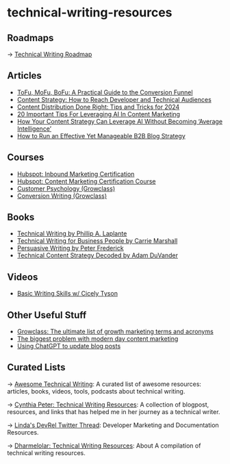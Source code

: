 # technical-writing-resources

## Roadmaps
→ [Technical Writing Roadmap](https://roadmap.sh/technical-writer)

## Articles 
- [ToFu, MoFu, BoFu: A Practical Guide to the Conversion Funnel](https://www.semrush.com/blog/tofu-mofu-bofu-a-practical-guide-to-the-conversion-funnel/)
- [Content Strategy: How to Reach Developer and Technical Audiences](https://contentlab.com/guide-to-content-strategy-for-developers-and-technical-audiences/)
- [Content Distribution Done Right: Tips and Tricks for 2024](https://blog.hootsuite.com/content-distribution/)
- [20 Important Tips For Leveraging AI In Content Marketing](https://www.forbes.com/sites/forbesagencycouncil/2023/12/08/20-important-tips-for-leveraging-ai-in-content-marketing/?sh=4988d1de2150)
- [How Your Content Strategy Can Leverage AI Without Becoming ‘Average Intelligence’](https://www.forbes.com/sites/johnhall/2024/03/10/how-your-content-strategy-can-leverage-ai-without-becoming-average-intelligence/?sh=3048c785609c)
- [How to Run an Effective Yet Manageable B2B Blog Strategy](https://www.growandconvert.com/content-marketing/b2b-blog-strategy/?utm_source=tldrmarketing)

## Courses 
- [Hubspot: Inbound Marketing Certification](https://academy.hubspot.com/courses/inbound-marketing)
- [Hubspot: Content Marketing Certification Course](https://academy.hubspot.com/courses/content-marketing)
- [Customer Psychology (Growclass)](https://www.growclass.co/courses/customer-psychology)
- [Conversion Writing (Growclass)](https://www.growclass.co/courses/conversion-copywriting)

## Books 
- [Technical Writing by Phillip A. Laplante](https://www.oreilly.com/library/view/technical-writing/9781466503090/)
- [Technical Writing for Business People by Carrie Marshall](https://www.oreilly.com/library/view/technical-writing-for/9781780174464/)
- [Persuasive Writing by Peter Frederick](https://learning.oreilly.com/library/view/persuasive-writing/9780273746133/html/chapter-001.html)
- [Technical Content Strategy Decoded by Adam DuVander](https://everydeveloper.com/books/technical-content-strategy-decoded/)

## Videos 
- [Basic Writing Skills w/ Cicely Tyson](https://youtu.be/UnX47Odz3z4?si=G-sgXPBMEM5Q30xF)

## Other Useful Stuff
- [Growclass: The ultimate list of growth marketing terms and acronyms](https://www.growclass.co/post/the-ultimate-list-of-growth-marketing-key-terms-and-acronyms?utm_campaign=Gather+waitlist+%231+-+thanks+for+joining+the+waitlist+&utm_medium=email&utm_source=autopilot)
- [The biggest problem with modern day content marketing](https://www.linkedin.com/feed/update/urn:li:activity:7135677880818102272/)
- [Using ChatGPT to update blog posts](https://www.linkedin.com/posts/stevenlmacdonald_using-chatgpt-i-updated-21-blog-posts-on-activity-7167805610892247040-BIgA/)

## Curated Lists
→ [Awesome Technical Writing](https://github.com/BolajiAyodeji/awesome-technical-writing?tab=readme-ov-file#courses): A curated list of awesome resources: articles, books, videos, tools, podcasts about technical writing.

→ [Cynthia Peter: Technical Writing Resources](https://github.com/BolajiAyodeji/awesome-technical-writing?tab=readme-ov-file#courses): A collection of blogpost, resources, and links that has helped me in her journey as a technical writer. 

→ [Linda's DevRel Twitter Thread](https://twitter.com/_MsLinda/status/1510937598176473091): Developer Marketing and Documentation Resources.

→ [Dharmelolar: Technical Writing Resources](https://github.com/dharmelolar/technical-writing-resources): About
A compilation of technical writing resources.

